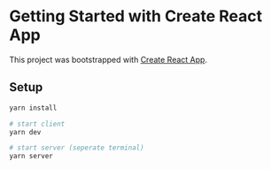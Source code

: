 # Getting Started with Create React App

This project was bootstrapped with [Create React App](https://github.com/facebook/create-react-app).


## Setup
```sh
yarn install

# start client
yarn dev

# start server (seperate terminal)
yarn server
```
